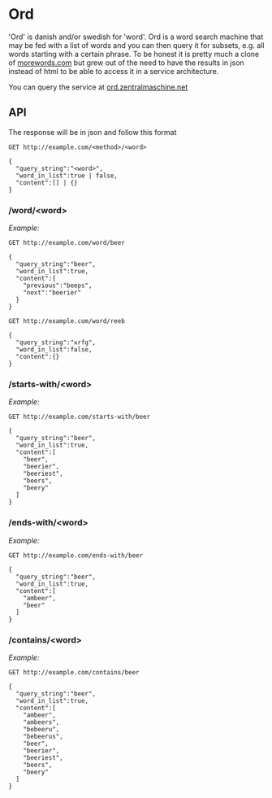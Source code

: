 # Ord

'Ord' is danish and/or swedish for 'word'. Ord is a word search machine that may be fed with a list of words and you can then query it for subsets, e.g. all words starting with a certain phrase. To be honest it is pretty much a clone of [morewords.com](http://www.morewords.com/) but grew out of the need to have the results in json instead of html to be able to access it in a service architecture.

You can query the service at [ord.zentralmaschine.net](http://ord.zentralmaschine.net)

## API

The response will be in json and follow this format

    GET http://example.com/<method>/<word>

    {
      "query_string":"<word>",
      "word_in_list":true | false,
      "content":[] | {}
    }

### /word/&lt;word&gt;
  
_Example:_

    GET http://example.com/word/beer

    {
      "query_string":"beer",
      "word_in_list":true,
      "content":{
        "previous":"beeps",
        "next":"beerier"
      }
    }
    
    GET http://example.com/word/reeb

    {
      "query_string":"xrfg",
      "word_in_list":false,
      "content":{}
    }
    
  
### /starts-with/&lt;word&gt;
  
_Example:_

    GET http://example.com/starts-with/beer

    {
      "query_string":"beer",
      "word_in_list":true,
      "content":[
        "beer",
        "beerier",
        "beeriest",
        "beers",
        "beery"
      ]
    }
  
### /ends-with/&lt;word&gt;

_Example:_

    GET http://example.com/ends-with/beer

    {
      "query_string":"beer",
      "word_in_list":true,
      "content":[
        "ambeer",
        "beer"
      ]
    } 
  
### /contains/&lt;word&gt;
  
_Example:_

    GET http://example.com/contains/beer

    {
      "query_string":"beer",
      "word_in_list":true,
      "content":[
        "ambeer",
        "ambeers",
        "bebeeru",
        "bebeerus",
        "beer",
        "beerier",
        "beeriest",
        "beers",
        "beery"
      ]
    }
    